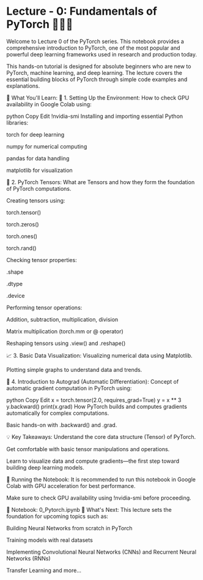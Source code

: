 # Lecture - 0: Fundamentals of PyTorch 🧑‍💻🔥
Welcome to Lecture 0 of the PyTorch series. This notebook provides a comprehensive introduction to PyTorch, one of the most popular and powerful deep learning frameworks used in research and production today.

This hands-on tutorial is designed for absolute beginners who are new to PyTorch, machine learning, and deep learning. The lecture covers the essential building blocks of PyTorch through simple code examples and explanations.

🚀 What You'll Learn:
🔧 1. Setting Up the Environment:
How to check GPU availability in Google Colab using:

python
Copy
Edit
!nvidia-smi
Installing and importing essential Python libraries:

torch for deep learning

numpy for numerical computing

pandas for data handling

matplotlib for visualization

🔢 2. PyTorch Tensors:
What are Tensors and how they form the foundation of PyTorch computations.

Creating tensors using:

torch.tensor()

torch.zeros()

torch.ones()

torch.rand()

Checking tensor properties:

.shape

.dtype

.device

Performing tensor operations:

Addition, subtraction, multiplication, division

Matrix multiplication (torch.mm or @ operator)

Reshaping tensors using .view() and .reshape()

📈 3. Basic Data Visualization:
Visualizing numerical data using Matplotlib.

Plotting simple graphs to understand data and trends.

🔄 4. Introduction to Autograd (Automatic Differentiation):
Concept of automatic gradient computation in PyTorch using:

python
Copy
Edit
x = torch.tensor(2.0, requires_grad=True)
y = x ** 3
y.backward()
print(x.grad)
How PyTorch builds and computes gradients automatically for complex computations.

Basic hands-on with .backward() and .grad.

💡 Key Takeaways:
Understand the core data structure (Tensor) of PyTorch.

Get comfortable with basic tensor manipulations and operations.

Learn to visualize data and compute gradients—the first step toward building deep learning models.

📌 Running the Notebook:
It is recommended to run this notebook in Google Colab with GPU acceleration for best performance.

Make sure to check GPU availability using !nvidia-smi before proceeding.

🔗 Notebook: 0_Pytorch.ipynb
🌱 What's Next:
This lecture sets the foundation for upcoming topics such as:

Building Neural Networks from scratch in PyTorch

Training models with real datasets

Implementing Convolutional Neural Networks (CNNs) and Recurrent Neural Networks (RNNs)

Transfer Learning and more...

